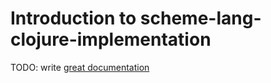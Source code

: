 # Introduction to scheme-lang-clojure-implementation

TODO: write [great documentation](http://jacobian.org/writing/what-to-write/)
